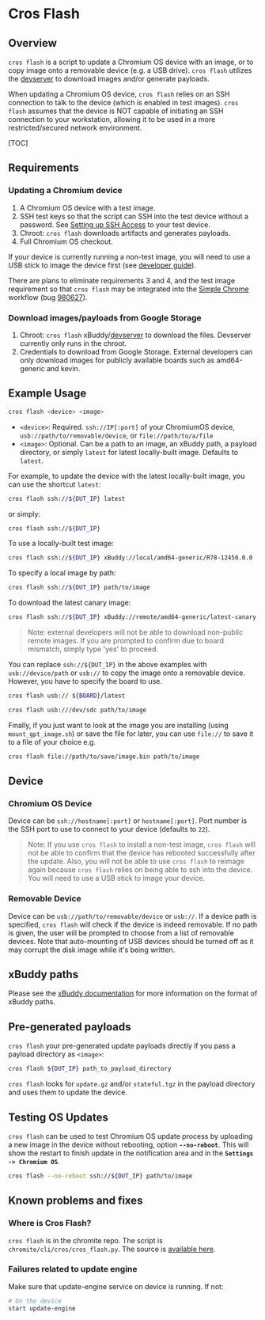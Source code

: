 # Cros Flash

## Overview

`cros flash` is a script to update a Chromium OS device with an image, or to
copy image onto a removable device (e.g. a USB drive). `cros flash` utilizes
the [devserver] to download images and/or generate payloads.

When updating a Chromium OS device, `cros flash` relies on an SSH connection
to talk to the device (which is enabled in test images). `cros flash` assumes
that the device is NOT capable of initiating an SSH connection to your
workstation, allowing it to be used in a more restricted/secured network
environment.

[TOC]

## Requirements

### Updating a Chromium device

1.  A Chromium OS device with a test image.
2.  SSH test keys so that the script can SSH into the test device without a
    password. See [Setting up SSH Access] to your test device.
3.  Chroot: `cros flash` downloads artifacts and generates payloads.
4.  Full Chromium OS checkout.

If your device is currently running a non-test image, you will need to use a
USB stick to image the device first (see [developer guide]).

There are plans to eliminate requirements 3 and 4, and the test image
requirement so that `cros flash` may be integrated into the [Simple Chrome]
workflow (bug [980627](http://crbug.com/980627)).

### Download images/payloads from Google Storage

1.  Chroot: `cros flash` xBuddy/[devserver] to download the files.
    Devserver currently only runs in the chroot.
2.  Credentials to download from Google Storage. External developers can only
    download images for publicly available boards such as amd64-generic and
    kevin.

## Example Usage

```bash
cros flash <device> <image>
```

*   `<device>`: Required. `ssh://IP[:port]` of your ChromiumOS device,
    `usb://path/to/removable/device`, or `file://path/to/a/file`
*   `<image>`: Optional.  Can be a path to an image, an xBuddy path, a payload
    directory, or simply `latest` for latest locally-built image. Defaults to
    `latest`.

For example, to update the device with the latest locally-built image, you can
use the shortcut `latest`:
```bash
cros flash ssh://${DUT_IP} latest
```

or simply:
```bash
cros flash ssh://${DUT_IP}
```

To use a locally-built test image:
```bash
cros flash ssh://${DUT_IP} xBuddy://local/amd64-generic/R78-12450.0.0
```

To specify a local image by path:
```bash
cros flash ssh://${DUT_IP} path/to/image
```

To download the latest canary image:
```bash
cros flash ssh://${DUT_IP} xBuddy://remote/amd64-generic/latest-canary
```
> Note: external developers will not be able to download non-public remote
> images.
> If you are prompted to confirm due to board mismatch, simply type 'yes' to
> proceed.

You can replace `ssh://${DUT_IP}` in the above examples with
`usb://device/path` or `usb://` to copy the image onto a removable device.
However, you have to specify the board to use.
```bash
cros flash usb:// ${BOARD}/latest

cros flash usb:///dev/sdc path/to/image
```

Finally, if you just want to look at the image you are installing (using
`mount_gpt_image.sh`) or save the file for later, you can use `file://` to save
it to a file of your choice e.g.
```bash
cros flash file://path/to/save/image.bin path/to/image
```

## Device

### Chromium OS Device

Device can be `ssh://hostname[:port]` or `hostname[:port]`. Port number is the
SSH port to use to connect to your device (defaults to `22`).

> Note: If you use `cros flash` to install a non-test image, `cros flash` will
> not be able to confirm that the device has rebooted successfully after the
> update. Also, you will not be able to use `cros flash` to reimage again
> because `cros flash` relies on being able to ssh into the device. You will
> need to use a USB stick to image your device.

### Removable Device

Device can be `usb://path/to/removable/device` or `usb://`. If a device path is
specified, `cros flash` will check if the device is indeed removable. If no path
is given, the user will be prompted to choose from a list of removable devices.
Note that auto-mounting of USB devices should be turned off as it may corrupt
the disk image while it's being written.

## xBuddy paths

Please see the [xBuddy documentation] for more information on the format of
xBuddy paths.

## Pre-generated payloads

`cros flash` your pre-generated update payloads directly if you pass a
payload directory as `<image>`:
```bash
cros flash ${DUT_IP} path_to_payload_directory
```

`cros flash` looks for `update.gz` and/or `stateful.tgz` in the payload
directory and uses them to update the device.

## Testing OS Updates

`cros flash` can be used to test Chromium OS update process by uploading a
new image in the device without rebooting, option **`--no-reboot`**. This will
show the restart to finish update in the notification area and in the
**`Settings -> Chromium OS`**.

```bash
cros flash --no-reboot ssh://${DUT_IP} path/to/image
```

## Known problems and fixes

### Where is Cros Flash?

`cros flash` is in the chromite repo. The script is
`chromite/cli/cros/cros_flash.py`. The source is [available here].

### Failures related to update engine

Make sure that update-engine service on device is running. If not:

```bash
# On the device
start update-engine
```

[available here]: https://chromium.googlesource.com/chromiumos/chromite/+/refs/heads/master/cli/cros/cros_flash.py
[devserver]: https://chromium.googlesource.com/chromiumos/chromite/+/refs/heads/master/docs/devserver.md
[Setting up SSH Access]: https://www.chromium.org/chromium-os/testing/autotest-developer-faq/ssh-test-keys-setup
[Simple Chrome]: /simple_chrome_workflow.md
[developer guide]: /developer_guide.md
[xBuddy documentation]: /xbuddy.md
[cros deploy]: https://sites.google.com/a/chromium.org/dev/chromium-os/build/cros-deploy
